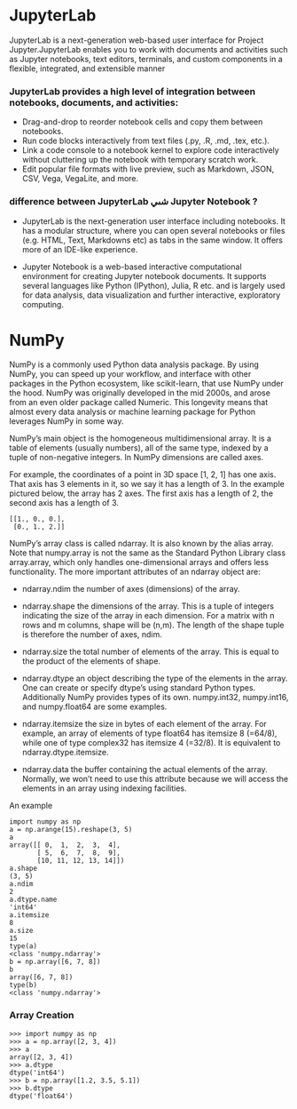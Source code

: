 # JupyterLab 
JupyterLab is a next-generation web-based user interface for Project Jupyter.JupyterLab enables you to work with documents and activities such as Jupyter notebooks, text editors, terminals, and custom components in a flexible, integrated, and extensible manner
### JupyterLab provides a high level of integration between notebooks, documents, and activities:
* Drag-and-drop to reorder notebook cells and copy them between notebooks.
* Run code blocks interactively from text files (.py, .R, .md, .tex, etc.).
* Link a code console to a notebook kernel to explore code interactively without cluttering up the notebook with temporary scratch work.
* Edit popular file formats with live preview, such as Markdown, JSON, CSV, Vega, VegaLite, and more.

### difference between JupyterLab شىي Jupyter Notebook  ?


* JupyterLab is the next-generation user interface including notebooks. It has a modular structure, where you can open several notebooks or files (e.g. HTML, Text, Markdowns etc) as tabs in the same window. It offers more of an IDE-like experience.

* Jupyter Notebook is a web-based interactive computational environment for creating Jupyter notebook documents. It supports several languages like Python (IPython), Julia, R etc. and is largely used for data analysis, data visualization and further interactive, exploratory computing.


# NumPy

NumPy is a commonly used Python data analysis package. By using NumPy, you can speed up your workflow, and interface with other packages in the Python ecosystem, like scikit-learn, that use NumPy under the hood. NumPy was originally developed in the mid 2000s, and arose from an even older package called Numeric. This longevity means that almost every data analysis or machine learning package for Python leverages NumPy in some way.


NumPy’s main object is the homogeneous multidimensional array. It is a table of elements (usually numbers), all of the same type, indexed by a tuple of non-negative integers. In NumPy dimensions are called axes.

For example, the coordinates of a point in 3D space [1, 2, 1] has one axis. That axis has 3 elements in it, so we say it has a length of 3. In the example pictured below, the array has 2 axes. The first axis has a length of 2, the second axis has a length of 3.
```
[[1., 0., 0.],
 [0., 1., 2.]]
 ```

 NumPy’s array class is called ndarray. It is also known by the alias array. Note that numpy.array is not the same as the Standard Python Library class array.array, which only handles one-dimensional arrays and offers less functionality. The more important attributes of an ndarray object are:

* ndarray.ndim
the number of axes (dimensions) of the array.

* ndarray.shape
the dimensions of the array. This is a tuple of integers indicating the size of the array in each dimension. For a matrix with n rows and m columns, shape will be (n,m). The length of the shape tuple is therefore the number of axes, ndim.

* ndarray.size
the total number of elements of the array. This is equal to the product of the elements of shape.

* ndarray.dtype
an object describing the type of the elements in the array. One can create or specify dtype’s using standard Python types. Additionally NumPy provides types of its own. numpy.int32, numpy.int16, and numpy.float64 are some examples.

* ndarray.itemsize
the size in bytes of each element of the array. For example, an array of elements of type float64 has itemsize 8 (=64/8), while one of type complex32 has itemsize 4 (=32/8). It is equivalent to ndarray.dtype.itemsize.

* ndarray.data
the buffer containing the actual elements of the array. Normally, we won’t need to use this attribute because we will access the elements in an array using indexing facilities.

An example
```
import numpy as np
a = np.arange(15).reshape(3, 5)
a
array([[ 0,  1,  2,  3,  4],
       [ 5,  6,  7,  8,  9],
       [10, 11, 12, 13, 14]])
a.shape
(3, 5)
a.ndim
2
a.dtype.name
'int64'
a.itemsize
8
a.size
15
type(a)
<class 'numpy.ndarray'>
b = np.array([6, 7, 8])
b
array([6, 7, 8])
type(b)
<class 'numpy.ndarray'>
```
### Array Creation
```
>>> import numpy as np
>>> a = np.array([2, 3, 4])
>>> a
array([2, 3, 4])
>>> a.dtype
dtype('int64')
>>> b = np.array([1.2, 3.5, 5.1])
>>> b.dtype
dtype('float64')
```
